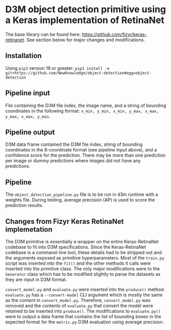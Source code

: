 # D3M object detection primitive using a Keras implementation of RetinaNet

The base library can be found here: https://github.com/fizyr/keras-retinanet. See section below for major changes and modifications.

## Installation

Using `pip3` version 19 or greater: `pip3 install -e git+https://github.com/NewKnowledge/object-detection#egg=object-detection`

## Pipeline input

File containing the D3M file index, the image name, and a string of bounding coordinates in the following format: `x_min, y_min, x_min, y_max, x_max, y_max, x_max, y_min`.

## Pipeline output

D3M data frame contained the D3M file index, string of bounding coordinates in the 8-coordinate format (see pipeline input above), and a confidence score for the prediction. There may be more than one prediction per image or dummy predictions where images did not have any predictions.

## Pipeline

The `object_detection_pipeline.py` file is to be run in d3m runtime with a weights file. During testing, average precision (AP) is used to score the prediction results.

## Changes from Fizyr Keras RetinaNet implemetation

The D3M primitive is essentially a wrapper on the entire Keras-RetinaNet codebase to fit into D3M specifications. Since the Keras-RetinaNet codebase is a command-line tool, these details had to be stripped out and the arguments exposed as primitive hyperparameters. Most of the `train.py` script was inserted into the `fit()` and the other methods it calls were inserted into the primitive class. The only major modifications were to the `Generator` class which has to be modified slightly to parse the datasets as they are input in D3M format.

`convert_model.py` and `evaluate.py` were inserted into the `produce()` method. `evaluate.py` has a `--convert-model` CLI argument which is mostly the same as the content in `convert_model.py`. Therefore, `convert_model.py` was removed and the contents of `evaluate.py` that convert the model were retained to be inserted into `produce()`. The modifications to `evaluate.py()` were to output a data frame that contains the list of bounding boxes in the expected format for the `metric.py` D3M evaluation using average precision.
